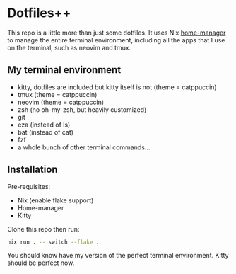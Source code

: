 # Dotfiles++

This repo is a little more than just some dotfiles. It uses Nix [home-manager](https://github.com/nix-community/home-manager) to manage the entire terminal environment, including all the apps that I use on the terminal, such as neovim and tmux.

## My terminal environment
 
 - kitty, dotfiles are included but kitty itself is not (theme = catppuccin)
 - tmux (theme = catppuccin)
 - neovim (theme = catppuccin) 
 - zsh (no oh-my-zsh, but heavily customized)
 - git
 - eza (instead of ls)
 - bat (instead of cat)
 - fzf
 - a whole bunch of other terminal commands...
  
## Installation

Pre-requisites:
 - Nix (enable flake support)
 - Home-manager
 - Kitty

Clone this repo then run:
```bash
nix run . -- switch --flake .
```

You should know have my version of the perfect terminal environment. Kitty should be perfect now. 

